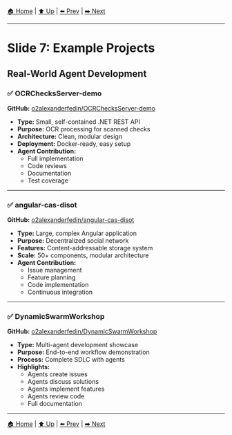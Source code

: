 [🏠 Home](../slide-deck.md) | [⬆️ Up](../slide-deck.md) | [⬅️ Prev](slide-06-why-it-works.md) | [➡️ Next](slide-08-simple-example.md)

---

# Slide 7: Example Projects

## Real-World Agent Development

### ✅ OCRChecksServer-demo
**GitHub:** [o2alexanderfedin/OCRChecksServer-demo](https://github.com/o2alexanderfedin/OCRChecksServer-demo)

- **Type:** Small, self-contained .NET REST API
- **Purpose:** OCR processing for scanned checks
- **Architecture:** Clean, modular design
- **Deployment:** Docker-ready, easy setup
- **Agent Contribution:** 
  - Full implementation
  - Code reviews
  - Documentation
  - Test coverage

---

### ✅ angular-cas-disot
**GitHub:** [o2alexanderfedin/angular-cas-disot](https://github.com/o2alexanderfedin/angular-cas-disot)

- **Type:** Large, complex Angular application
- **Purpose:** Decentralized social network
- **Features:** Content-addressable storage system
- **Scale:** 50+ components, modular architecture
- **Agent Contribution:**
  - Issue management
  - Feature planning
  - Code implementation
  - Continuous integration

---

### ✅ DynamicSwarmWorkshop
**GitHub:** [o2alexanderfedin/DynamicSwarmWorkshop](https://github.com/o2alexanderfedin/DynamicSwarmWorkshop)

- **Type:** Multi-agent development showcase
- **Purpose:** End-to-end workflow demonstration
- **Process:** Complete SDLC with agents
- **Highlights:**
  - Agents create issues
  - Agents discuss solutions
  - Agents implement features
  - Agents review code
  - Full documentation

---

[🏠 Home](../slide-deck.md) | [⬆️ Up](../slide-deck.md) | [⬅️ Prev](slide-06-why-it-works.md) | [➡️ Next](slide-08-simple-example.md)